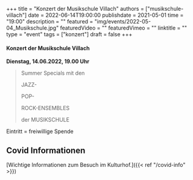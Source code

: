 +++
title = "Konzert der Musikschule Villach"
authors = ["musikschule-villach"]
date = 2022-06-14T19:00:00
publishdate = 2021-05-01
time = "19:00"
description = ""
featured = "img/events/2022-05-04_Musikschule.jpg"
featuredVideo = ""
featuredVimeo = ""
linktitle = ""
type = "event"
tags = ["konzert"]
draft = false
+++


#### Konzert der Musikschule Villach

**Dienstag, 14.06.2022, 19.00 Uhr**

>Summer Specials mit den
>
>JAZZ-
>
>POP-
>
>ROCK-ENSEMBLES
>
>der MUSIKSCHULE

Eintritt = freiwillige Spende                            


## Covid Informationen

[Wichtige Informationen zum Besuch im Kulturhof.]({{< ref "/covid-info" >}})
